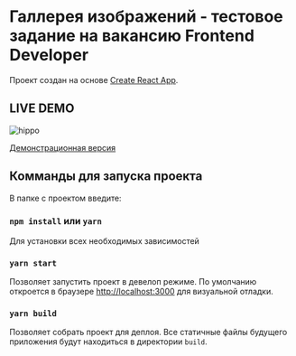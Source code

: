 # Галлерея изображений - тестовое задание на вакансию Frontend Developer

Проект создан на основе [Create React App](https://github.com/facebook/create-react-app).

## LIVE DEMO

![hippo](https://vunderkindmedia.github.io/testGalleries/static/demonstration.gif)

[Демонстрационная версия](https://vunderkindmedia.github.io/testGalleries/)

## Комманды для запуска проекта

В папке с проектом введите:

### `npm install` или `yarn`

Для установки всех необходимых зависимостей

### `yarn start`

Позволяет запустить проект в девелоп режиме.
По умолчанию откроется в браузере [http://localhost:3000](http://localhost:3000) для визуальной отладки.

### `yarn build`

Позволяет собрать проект для деплоя. Все статичные файлы будущего приложения будут находиться в директории `build`.
